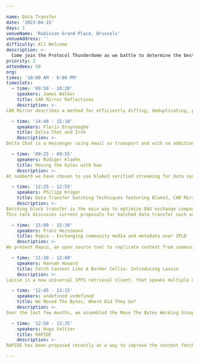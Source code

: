 ```yaml
---

name: Data Transfer
date: '2023-04-15'
days: 1
venueName: 'Radisson Grand Place, Brussels'
venueAddress: ''
difficulty: All Welcome
description: >-
  Come join the Protocol Thunderdome as we battle to determine the best way to move content addressed bytes! We'll review recent progress in data transfer, including work coming out of the Move The Bytes Working Group, and explore how we can make IPFS 10x faster at getting your stuff than Web2!
priority: 2
attendees: 50
org: 
times: '10:00 AM - 6:00 PM'
timeslots:
  - time: '09:50 - 10:20'
    speakers: James Walker
    title: CAR Mirror Reflections
    description: >-
CAR Mirror describes a method for efficiently diffing, deduplicating, packaging, and transmitting IPLD data from source to sink.  In this talk I'll give an introduction to the CAR Mirror protocol and then review the current state of the Go implementation.

  - time: '14:40 - 15:10'
    speakers: Floris Bruynooghe
    title: Delta Chat and Iroh
    description: >-
Delta Chat is a messenger using email as transport and with no additional infrastructure.  This talk will discuss how the minimalist Iroh is used by Delta Chat to easily set up a second device by connecting both devices peer-to-peer.

  - time: '09:25 - 09:55'
    speakers: Rüdiger Klaehn
    title: Moving the bytes with bao
    description: >-
At number0 we have chosen to use blake3 verified streaming for data synchronization. I will explain how bao works, what the tradeoffs are, and what higher layers will benefit from lightning fast partial sync of large files.

  - time: '12:25 - 12:55'
    speakers: Philipp Krüger
    title: Data Transfer batching Techniques featuring Blake3, CAR Mirror, and more
    description: >-
Batching block transfer is the main way to optimize DAG exchange compared to bitswap.
This talk discusses current proposals for batched data transfer such as blake3 with bao, sending CAR files, CAR mirror, and GraphSync. We’ll look at what use cases they do and don’t solve as well as which techniques from one protocol could be applied in others.

  - time: '15:00 - 15:30'
    speakers: Franz Heinzmann
    title: Repco - Exchanging community media and metadata over IPLD
    description: >-
We present Repco, an open source tool to replicate content from community media publishers. Repco uses IPLD repositories, CAR streams and UCANs to exchange authenticated logs of media content and metadata, which is ingested from different sources (RSS, REST APIs). Repco is developed within a wide network of European community media publishers and builds on long-running discussions on better publishing networks for small-scale media outlets. Future plans include connecting to speech transcription and translation services as well as integrating community features over ActivityPub.

  - time: '11:30 - 12:00'
    speakers: Hannah Howard
    title: Fetch Content Like A Border Collie: Introducing Lassie
    description: >-
Lassie is a new universal IPFS retrieval client, that speaks multiple data transfer protocols to easily find and fetch your data -- no questions asked. Lassie is already operating at scale in the Saturn network. We'll talk about our design goals with Lassie, how we built it, and how Lassie might learn to speak your bespoke data transfer protocol in the future!

  - time: '12:45 - 13:15'
    speakers: undefined undefined
    title: We Moved The Bytes, Where Did They Go?
    description: >-
Over the last few months, we assembled the Move The Bytes Working Group to improve data transfer protocols across the IPFS network. This panel discussion will cover what we discussed, what we think we learned, and where we'd like to take this work from here.

  - time: '12:50 - 12:35'
    speakers: Hugo Valtier
    title: RAPIDE
    description: >-
RAPIDE has been proposed recently as a way to improve the content fetching performance of IPFS. This talk will be a demo of RAPIDE powering ipget 2.0. A brief description of the internals of RAPIDE will also be given to provide context to the audience.

---
```

